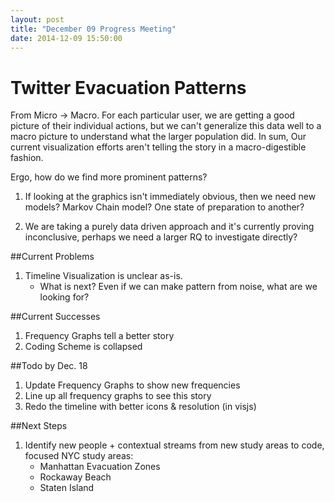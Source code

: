 ```yaml
---
layout: post
title: "December 09 Progress Meeting"
date: 2014-12-09 15:50:00
---
```



Twitter Evacuation Patterns
===========================

From Micro -> Macro.  For each particular user, we are getting a good picture of their individual actions, but we can't generalize this data well to a macro picture to understand what the larger population did.  In sum, Our current visualization efforts aren't telling the story in a macro-digestible fashion.

Ergo, how do we find more prominent patterns?

1. If looking at the graphics isn't immediately obvious, then we need new models? Markov Chain model? One state of preparation to another?
 
2. We are taking a purely data driven approach and it's currently proving inconclusive, perhaps we need a larger RQ to investigate directly?

##Current Problems
1. Timeline Visualization is unclear as-is.
	- What is next? Even if we can make pattern from noise, what are we looking for?


##Current Successes
1. Frequency Graphs tell a better story
2. Coding Scheme is collapsed


##Todo by Dec. 18
1. Update Frequency Graphs to show new frequencies
2. Line up all frequency graphs to see this story
3. Redo the timeline with better icons & resolution (in visjs)


##Next Steps
1. Identify new people + contextual streams from new study areas to code, focused NYC study areas:
	- Manhattan Evacuation Zones
	- Rockaway Beach
	- Staten Island